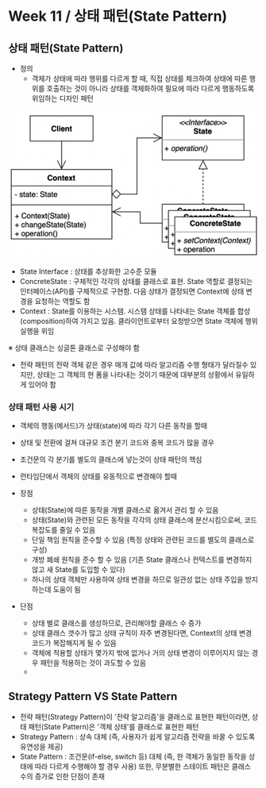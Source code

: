 # Week 11 / 상태 패턴(State Pattern)

## 상태 패턴(State Pattern)
- 정의
  - 객체가 상태에 따라 행위를 다르게 할 때, 직접 상태를 체크하여 상태에 따른 행위를 호출하는 것이 아니라 상태를 객체화하여 필요에 따라 다르게 행동하도록 위임하는 디자인 패턴
  
![01](https://github.com/canyuo/canyuo.github.io/blob/main/week11_image1.png)
- State Interface : 상태를 추상화한 고수준 모듈
- ConcreteState : 구체적인 각각의 상태를 클래스로 표현. State 역할로 결정되는 인터페이스(API)를 구체적으로 구현함. 다음 상태가 결정되면 Context에 상태 변경을 요청하는 역할도 함
- Context : State를 이용하는 시스템. 시스템 상태를 나타내는 State 객체를 합성(composition)하여 가지고 있음. 클라이언트로부터 요청받으면 State 객체에 행위 실행을 위임

※ 상태 클래스는 싱글톤 클래스로 구성해야 함
- 전략 패턴의 전략 객체 같은 경우 매개 값에 따라 알고리즘 수행 형태가 달라질수 있지만, 상태는 그 객체의 현 폼을 나타내는 것이기 때문에 대부분의 상황에서 유일하게 있어야 함

### 상태 패턴 사용 시기
- 객체의 행동(메서드)가 상태(state)에 따라 각기 다른 동작을 할때
- 상태 및 전환에 걸쳐 대규모 조건 분기 코드와 중복 코드가 많을 경우
- 조건문의 각 분기를 별도의 클래스에 넣는것이 상태 패턴의 핵심
- 런타임단에서 객체의 상태를 유동적으로 변경해야 할때
 
- 장점
  - 상태(State)에 따른 동작을 개별 클래스로 옮겨서 관리 할 수 있음
  - 상태(State)와 관련된 모든 동작을 각각의 상태 클래스에 분산시킴으로써, 코드 복잡도를 줄일 수 있음
  - 단일 책임 원칙을 준수할 수 있음 (특정 상태와 관련된 코드를 별도의 클래스로 구성)
  - 개방 폐쇄 원칙을 준수 할 수 있음 (기존 State 클래스나 컨텍스트를 변경하지 않고 새 State를 도입할 수 있다)
  - 하나의 상태 객체만 사용하여 상태 변경을 하므로 일관성 없는 상태 주입을 방지하는데 도움이 됨
- 단점
  - 상태 별로 클래스를 생성하므로, 관리해야할 클래스 수 증가
  - 상태 클래스 갯수가 많고 상태 규칙이 자주 변경된다면, Context의 상태 변경 코드가 복잡해지게 될 수 있음
  - 객체에 적용할 상태가 몇가지 밖에 없거나 거의 상태 변경이 이루어지지 않는 경우 패턴을 적용하는 것이 과도할 수 있음
  - 
## Strategy Pattern VS State Pattern
- 전략 패턴(Strategy Pattern)이 '전략 알고리즘'을 클래스로 표현한 패턴이라면, 상태 패턴(State Pattern)은 '객체 상태'를 클래스로 표현한 패턴
- Strategy Pattern : 상속 대체 (즉, 사용자가 쉽게 알고리즘 전략을 바꿀 수 있도록 유연성을 제공)
- State Pattern : 조건문(if-else, switch 등) 대체 (즉, 한 객체가 동일한 동작을 상태에 따라 다르게 수행해야 할 경우 사용) 또한, 무분별한 스테이트 패턴은 클래스 수의 증가로 인한 단점이 존재

```cpp
```
